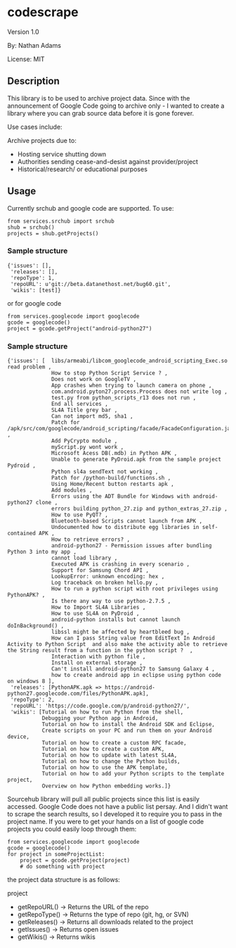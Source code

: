 # codescrape

Version 1.0

By: Nathan Adams

License: MIT

## Description

This library is to be used to archive project data. Since with the announcement of Google Code going to archive only - I wanted to create a library where you can grab source data before it is gone forever.

Use cases include:

Archive projects due to:

- Hosting service shutting down
- Authorities sending cease-and-desist against provider/project
- Historical/research/ or educational purposes

## Usage

Currently srchub and google code are supported. To use:

    from services.srchub import srchub
    shub = srchub()
    projects = shub.getProjects()
    
### Sample structure

    {'issues': [],
     'releases': [],
     'repoType': 1,
     'repoURL': u'git://beta.datanethost.net/bug60.git',
     'wikis': [test]}
	
or for google code

    from services.googlecode import googlecode
    gcode = googlecode()
    project = gcode.getProject("android-python27")
	
### Sample structure

    {'issues': [  libs/armeabi/libcom_googlecode_android_scripting_Exec.so  read problem ,
                  How to stop Python Script Service ? ,
                  Does not work on GoogleTV ,
                  App crashes when trying to launch camera on phone ,
                  com.android.pyton27.process.Process does not write log ,
                  test.py from python_scripts_r13 does not run ,
                  End all services ,
                  SL4A Title grey bar ,
                  Can not import md5, sha1 ,
                  Patch for /apk/src/com/googlecode/android_scripting/facade/FacadeConfiguration.java ,
                  Add PyCrypto module ,
                  myScript.py wont work ,
                  Microsoft Acess DB(.mdb) in Python APK ,
                  Unable to generate PyDroid.apk from the sample project Pydroid ,
                  Python sl4a sendText not working ,
                  Patch for /python-build/functions.sh ,
                  Using Home/Recent button restarts apk ,
                  Add modules ,
                  Errors using the ADT Bundle for Windows with android-python27 clone ,
                  errors building python_27.zip and python_extras_27.zip ,
                  How to use PyQT? ,
                  Bluetooth-based Scripts cannot launch from APK ,
                  Undocumented how to distribute egg libraries in self-contained APK ,
                  How to retrieve errors? ,
                  android-python27 - Permission issues after bundling Python 3 into my app ,
                  cannot load library ,
                  Executed APK is crashing in every scenario ,
                  Support for Samsung Chord API ,
                  LookupError: unknown encoding: hex ,
                  Log traceback on broken hello.py ,
                  How to run a python script with root privileges using PythonAPK? ,
                  Is there any way to use python-2.7.5 ,
                  How to Import SL4A Libraries ,
                  How to use SL4A on PyDroid ,
                  android-python installs but cannot launch doInBackground() ,
                  libssl might be affected by heartbleed bug ,
                  How can I pass String value from EditText In Android Activity to Python Script  and also make the activity able to retrieve the String result from a function in the python script ?  ,
                  Interaction with python file ,
                  Install on external storage ,
                  Can't install android-python27 to Samsung Galaxy 4 ,
                  how to create android app in eclipse using python code on windows 8 ],
     'releases': [PythonAPK.apk => https://android-python27.googlecode.com/files/PythonAPK.apk],
     'repoType': 2,
     'repoURL': 'https://code.google.com/p/android-python27/',
     'wikis': [Tutorial on how to run Python from the shell,
               Debugging your Python app in Android,
               Tutorial on how to install the Android SDK and Eclipse,
               Create scripts on your PC and run them on your Android device,
               Tutorial on how to create a custom RPC facade,
               Tutorial on how to create a custom APK,
               Tutorial on how to update with latest SL4A,
               Tutorial on how to change the Python builds,
               Tutorial on how to use the APK template,
               Tutorial on how to add your Python scripts to the template project,
               Overview on how Python embedding works.]}
	
Sourcehub library will pull all public projects since this list is easily accessed. Google Code does not have a public list persay. And I didn't want to scrape the search results, so I developed it to require you to pass in the project name. If you were to get your hands on a list of google code projects you could easily loop through them:

    from services.googlecode import googlecode
    gcode = googlecode()
    for project in someProjectList:
	    project = gcode.getProject(project)
        # do something with project
		
the project data structure is as follows:

project

- getRepoURL() -> Returns the URL of the repo
- getRepoType() -> Returns the type of repo (git, hg, or SVN)
- getReleases() -> Returns all downloads related to the project
- getIssues() -> Returns open issues
- getWikis() -> Returns wikis

